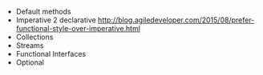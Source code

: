 * Default methods
* Imperative 2 declarative
    http://blog.agiledeveloper.com/2015/08/prefer-functional-style-over-imperative.html
* Collections
* Streams
* Functional Interfaces
* Optional
